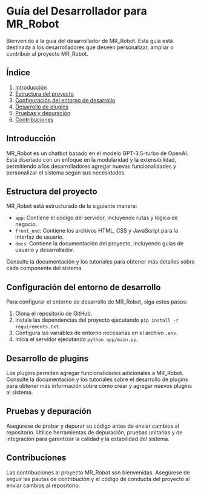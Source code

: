 # Guía del Desarrollador para MR_Robot

Bienvenido a la guía del desarrollador de MR_Robot. Esta guía está destinada a los desarrolladores que deseen personalizar, ampliar o contribuir al proyecto MR_Robot.

## Índice

1. [Introducción](#introducción)
2. [Estructura del proyecto](#estructura-del-proyecto)
3. [Configuración del entorno de desarrollo](#configuración-del-entorno-de-desarrollo)
4. [Desarrollo de plugins](#desarrollo-de-plugins)
5. [Pruebas y depuración](#pruebas-y-depuración)
6. [Contribuciones](#contribuciones)

## Introducción

MR_Robot es un chatbot basado en el modelo GPT-3.5-turbo de OpenAI. Está diseñado con un enfoque en la modularidad y la extensibilidad, permitiendo a los desarrolladores agregar nuevas funcionalidades y personalizar el sistema según sus necesidades.

## Estructura del proyecto

MR_Robot está estructurado de la siguiente manera:

- `app`: Contiene el código del servidor, incluyendo rutas y lógica de negocio.
- `front_end`: Contiene los archivos HTML, CSS y JavaScript para la interfaz de usuario.
- `docs`: Contiene la documentación del proyecto, incluyendo guías de usuario y desarrollador.

Consulte la documentación y los tutoriales para obtener más detalles sobre cada componente del sistema.

## Configuración del entorno de desarrollo

Para configurar el entorno de desarrollo de MR_Robot, siga estos pasos:

1. Clona el repositorio de GitHub.
2. Instala las dependencias del proyecto ejecutando `pip install -r requirements.txt`.
3. Configura las variables de entorno necesarias en el archivo `.env`.
4. Inicia el servidor ejecutando `python app/main.py`.

## Desarrollo de plugins

Los plugins permiten agregar funcionalidades adicionales a MR_Robot. Consulte la documentación y los tutoriales sobre el desarrollo de plugins para obtener más información sobre cómo crear y agregar nuevos plugins al sistema.

## Pruebas y depuración

Asegúrese de probar y depurar su código antes de enviar cambios al repositorio. Utilice herramientas de depuración, pruebas unitarias y de integración para garantizar la calidad y la estabilidad del sistema.

## Contribuciones

Las contribuciones al proyecto MR_Robot son bienvenidas. Asegúrese de seguir las pautas de contribución y el código de conducta del proyecto al enviar cambios al repositorio.
